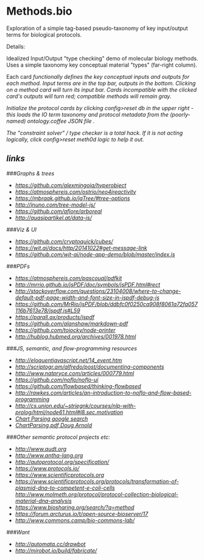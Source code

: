 # Methods.bio

Exploration of a simple tag-based pseudo-taxonomy of key input/output terms for biological protocols.


Details:

Idealized Input/Output "type checking" demo of molecular biology methods. Uses  a simple taxonomy key conceptual material "types" (far-right column).

Each card <em>functionally defines the key conceptual inputs and outputs for each method. Input terms are in the top bar, outputs in the bottom. Clicking on a method card will turn its input bar. Cards incompatible with the clicked card's outputs will turn red; compatible methods will remain gray.

Initialize the protocol cards by clicking *config>reset db* in the upper right - this loads the IO term taxonomy and protocol metadata from the (poorly-named) ontology.coffee JSON file <a href="https://github.com/100ideas/meteor-methods-bio/blob/master/lib/ontology.coffee"></a>.

The "constraint solver" / type checker is a total hack. If it is not acting logically, click <em>config>reset meth0d logic</em> to help it out.

links
-----

###Graphs & trees
- https://github.com/alexmingoia/hyperobject
- https://atmospherejs.com/ostrio/neo4jreactivity
- https://mbraak.github.io/jqTree/#tree-options
- http://jnuno.com/tree-model-js/
- https://github.com/afiore/arboreal
- http://quasipartikel.at/data-js/


###Viz & UI
- https://github.com/cryptoquick/cubes/
- https://wit.ai/docs/http/20141022#get-message-link
- https://github.com/wit-ai/node-app-demo/blob/master/index.js

###PDFs
- https://atmospherejs.com/pascoual/pdfkit
- http://mrrio.github.io/jsPDF/doc/symbols/jsPDF.html#rect
- http://stackoverflow.com/questions/23104008/where-to-change-default-pdf-page-width-and-font-size-in-jspdf-debug-js
- https://github.com/MrRio/jsPDF/blob/ddbfc0f0250ca908f8061a72fa057116b7613e78/jspdf.js#L59
- https://parall.ax/products/jspdf
- https://github.com/alanshaw/markdown-pdf
- https://github.com/tojocky/node-printer
- http://hublog.hubmed.org/archives/001978.html

###JS, semantic, and flow-programming resources
- http://eloquentjavascript.net/14_event.htm
- http://scriptogr.am/alfredo/post/documenting-components
- http://www.natpryce.com/articles/000779.html
- https://github.com/noflo/noflo-ui
- https://github.com/flowbased/thinking-flowbased
- http://rawkes.com/articles/an-introduction-to-noflo-and-flow-based-programming
- http://cs.union.edu/~striegnk/courses/nlp-with-prolog/html/node61.html#l8.sec.motivation
- [Chart Parsing google search](https://encrypted.google.com/search?hl=en&q=active%20ontologies%20chart%20parsing)
- [ChartParsing.pdf Doug Arnold](http://webdocs.cs.ualberta.ca/~lindek/650/papers/chartParsing.pdf)

###Other semantic protocol projects etc:
- http://www.qudt.org
- http://www.antha-lang.org
- http://autoprotocol.org/specification/
- https://www.protocols.io/
- https://www.scientificprotocols.org
- https://www.scientificprotocols.org/protocols/transformation-of-plasmid-dna-to-competent-e-coli-cells
http://www.molmeth.org/protocol/protocol-collection-biological-material-dna-analysis
- https://www.biosharing.org/search/?q=method
- https://forum.arcturus.io/t/open-source-bioserver/17
- http://www.commons.camp/bio-commons-lab/

###Want
- http://automata.cc/drawbot
- http://mirobot.io/build/fabricate/
